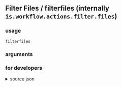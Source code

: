 
## Filter Files / filterfiles (internally `is.workflow.actions.filter.files`)




### usage
`filterfiles `

### arguments


### for developers

<details><summary>source json</summary>
<p>
```json
{
	"ActionClass": "WFContentItemFilterAction",
	"Category": "Documents",
	"CreationDate": "2015-01-22T08:00:00.000Z",
	"IconName": "Documents.png",
	"Input": {
		"Types": [
			"public.data"
		]
	},
	"Name": "Filter Files",
	"Subcategory": "Files",
	"SuggestedNever": true,
	"WFContentItemClass": "WFGenericFileContentItem"
}
```
</p></details>
